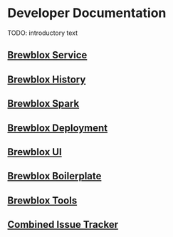 # Developer Documentation

TODO: introductory text

## [Brewblox Service](https://github.com/brewblox/brewblox-service)

## [Brewblox History](https://github.com/brewblox/brewblox-history)

## [Brewblox Spark](https://github.com/brewblox/brewblox-devcon-spark)

## [Brewblox Deployment](https://github.com/brewblox/brewblox-deployment)

## [Brewblox UI](https://github.com/brewblox/brewblox-ui)

## [Brewblox Boilerplate](https://github.com/brewblox/brewblox-boilerplate)

## [Brewblox Tools](https://github.com/brewblox/brewblox-tools)

## [Combined Issue Tracker](https://waffle.io/Brewblox/waffle)